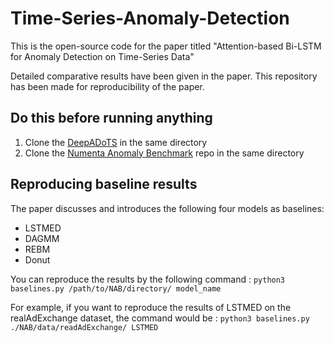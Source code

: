 # Time-Series-Anomaly-Detection
This is the open-source code for the paper titled "Attention-based Bi-LSTM for Anomaly Detection on Time-Series Data"

Detailed comparative results have been given in the paper. This repository has been made for reproducibility of the paper.

## Do this before running anything
1. Clone the [DeepADoTS](https://github.com/KDD-OpenSource/DeepADoTS) in the same directory
2. Clone the [Numenta Anomaly Benchmark](https://github.com/numenta/NAB) repo in the same directory

## Reproducing baseline results
The paper discusses and introduces the following four models as baselines:
* LSTMED
* DAGMM
* REBM
* Donut

You can reproduce the results by the following command : 
`python3 baselines.py /path/to/NAB/directory/ model_name`

For example, if you want to reproduce the results of LSTMED on the realAdExchange dataset, the command would be : 
`python3 baselines.py ./NAB/data/readAdExchange/ LSTMED`
